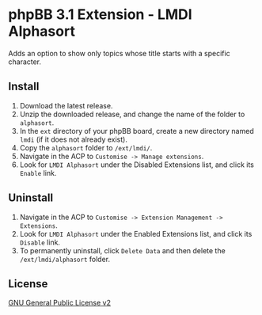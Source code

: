 # phpBB 3.1 Extension - LMDI Alphasort
Adds an option to show only topics whose title starts with a specific character.

## Install

1. Download the latest release.
2. Unzip the downloaded release, and change the name of the folder to `alphasort`.
3. In the `ext` directory of your phpBB board, create a new directory named `lmdi` (if it does not already exist).
4. Copy the `alphasort` folder to `/ext/lmdi/`.
5. Navigate in the ACP to `Customise -> Manage extensions`.
6. Look for `LMDI Alphasort` under the Disabled Extensions list, and click its `Enable` link.

## Uninstall

1. Navigate in the ACP to `Customise -> Extension Management -> Extensions`.
2. Look for `LMDI Alphasort` under the Enabled Extensions list, and click its `Disable` link.
3. To permanently uninstall, click `Delete Data` and then delete the `/ext/lmdi/alphasort` folder.

## License
[GNU General Public License v2](http://opensource.org/licenses/GPL-2.0)

